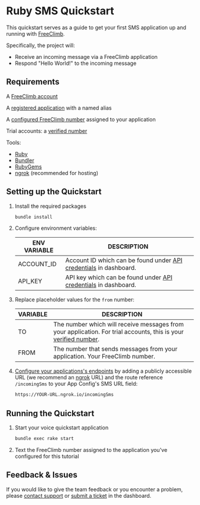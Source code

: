 # Ruby SMS Quickstart

This quickstart serves as a guide to get your first SMS application up and running with [FreeClimb](https://docs.freeclimb.com/docs/how-freeclimb-works).

Specifically, the project will:

- Receive an incoming message via a FreeClimb application
- Respond "Hello World!" to the incoming message

## Requirements
A [FreeClimb account](https://www.freeclimb.com/dashboard/signup/)

A [registered application](https://docs.freeclimb.com/docs/registering-and-configuring-an-application#register-an-app) with a named alias

A [configured FreeClimb number](https://docs.freeclimb.com/docs/getting-and-configuring-a-freeclimb-number) assigned to your application

Trial accounts: a [verified number](https://docs.freeclimb.com/docs/using-your-trial-account#verifying-outbound-numbers)

Tools:
- [Ruby](https://www.ruby-lang.org/en/downloads/)
- [Bundler](https://bundler.io/)
- [RubyGems](https://rubygems.org/pages/download)
- [ngrok](https://ngrok.com/download) (recommended for hosting)

## Setting up the Quickstart
1. Install the required packages

    ```bash
    bundle install
    ```

2. Configure environment variables:

    | ENV VARIABLE    | DESCRIPTION                                                                                                                                                                                                                               |
    | --------------- | ----------------------------------------------------------------------------------------------------------------------------------------------------------------------------------------------------------------------------------------- |
    | ACCOUNT_ID      | Account ID which can be found under [API credentials](https://www.freeclimb.com/dashboard/portal/account/authentication) in dashboard.                                                                                                    |
    | API_KEY         | API key which can be found under [API credentials](https://www.freeclimb.com/dashboard/portal/account/authentication) in dashboard.                                                                                                       |
 
3. Replace placeholder values for the `from` number:

    | VARIABLE        | DESCRIPTION                                                                                                                                                                                                                               |
    | --------------- | ----------------------------------------------------------------------------------------------------------------------------------------------------------------------------------------------------------------------------------------- |
    | TO              | The number which will receive messages from your application. For trial accounts, this is your [verified number](https://docs.freeclimb.com/docs/using-your-trial-account#verifying-outbound-numbers).                                    |
    | FROM            | The number that sends messages from your application. Your FreeClimb number.                                                                                                                                                              |
 

4. [Configure your applications's endpoints](https://docs.freeclimb.com/docs/registering-and-configuring-an-application#configure-your-application) by adding a publicly accessible URL (we recommend an [ngrok](https://ngrok.com/download) URL) and the route reference `/incomingSms` to your App Config's SMS URL field:

    ```bash
    https://YOUR-URL.ngrok.io/incomingSms
    ```
    
## Running the Quickstart
1. Start your voice quickstart application

    ```bash
    bundle exec rake start
    ```

2. Text the FreeClimb number assigned to the application you've configured for this tutorial 

## Feedback & Issues
If you would like to give the team feedback or you encounter a problem, please [contact support](https://www.freeclimb.com/support/) or [submit a ticket](https://freeclimb.com/dashboard/portal/support) in the dashboard.
